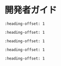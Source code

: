 # 開発者ガイド

```{include} validate_readme.md
:heading-offset: 1
```

```{include} ifc_gherkin_rules_readme.md
:heading-offset: 1
```

```{include} rule_details.md
:heading-offset: 1
```

```{include} functional_parts.md
:heading-offset: 1
```

```{include} gherkin_deep_dive.md
:heading-offset: 1
```
